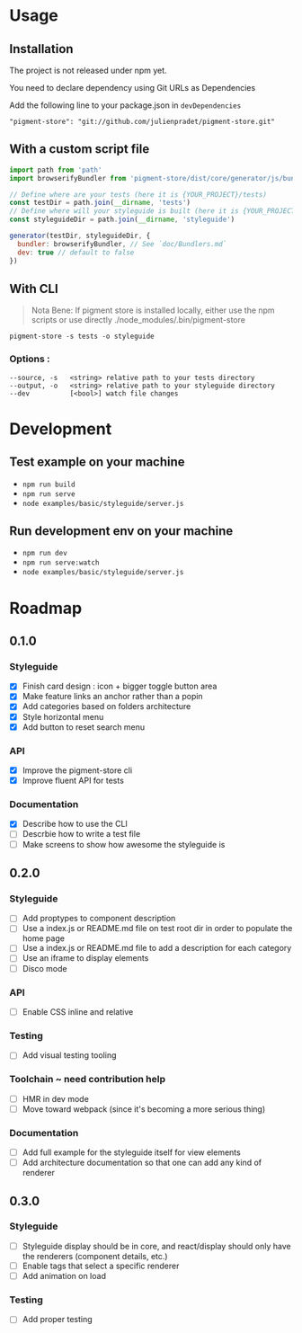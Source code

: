 # Usage

## Installation

The project is not released under npm yet.

You need to declare dependency using Git URLs as Dependencies

Add the following line to your package.json in `devDependencies`
```
"pigment-store": "git://github.com/julienpradet/pigment-store.git"
```

## With a custom script file

```js
import path from 'path'
import browserifyBundler from 'pigment-store/dist/core/generator/js/bundler/browserify'

// Define where are your tests (here it is {YOUR_PROJECT}/tests)
const testDir = path.join(__dirname, 'tests')
// Define where will your styleguide is built (here it is {YOUR_PROJECT}/tests)
const styleguideDir = path.join(__dirname, 'styleguide')

generator(testDir, styleguideDir, {
  bundler: browserifyBundler, // See `doc/Bundlers.md`
  dev: true // default to false
})
```

## With CLI

> Nota Bene: If pigment store is installed locally, either use the npm scripts or use directly ./node_modules/.bin/pigment-store

```
pigment-store -s tests -o styleguide
```

### Options :

```
--source, -s   <string> relative path to your tests directory
--output, -o   <string> relative path to your styleguide directory
--dev          [<bool>] watch file changes
```

# Development

## Test example on your machine

* `npm run build`
* `npm run serve`
* `node examples/basic/styleguide/server.js`

## Run development env on your machine

* `npm run dev`
* `npm run serve:watch`
* `node examples/basic/styleguide/server.js`

# Roadmap

## 0.1.0

### Styleguide

* [x] Finish card design : icon + bigger toggle button area
* [x] Make feature links an anchor rather than a popin
* [x] Add categories based on folders architecture
* [x] Style horizontal menu
* [x] Add button to reset search menu

### API

* [x] Improve the pigment-store cli
* [x] Improve fluent API for tests

### Documentation

* [x] Describe how to use the CLI
* [ ] Descrbie how to write a test file
* [ ] Make screens to show how awesome the styleguide is

## 0.2.0

### Styleguide

* [ ] Add proptypes to component description
* [ ] Use a index.js or README.md file on test root dir in order to populate the home page
* [ ] Use a index.js or README.md file to add a description for each category
* [ ] Use an iframe to display elements
* [ ] Disco mode

### API

* [ ] Enable CSS inline and relative

### Testing

* [ ] Add visual testing tooling

### Toolchain ~ need contribution help

* [ ] HMR in dev mode
* [ ] Move toward webpack (since it's becoming a more serious thing)

### Documentation

* [ ] Add full example for the styleguide itself for view elements
* [ ] Add architecture documentation so that one can add any kind of renderer

## 0.3.0

### Styleguide

* [ ] Styleguide display should be in core, and react/display should only have the renderers (component details, etc.)
* [ ] Enable tags that select a specific renderer
* [ ] Add animation on load

### Testing

* [ ] Add proper testing

